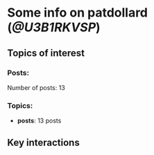 # Some info on patdollard (_@U3B1RKVSP_)


## Topics of interest

### Posts: 

Number of posts: 13

### Topics:

* __posts__: 13 posts

## Key interactions 

